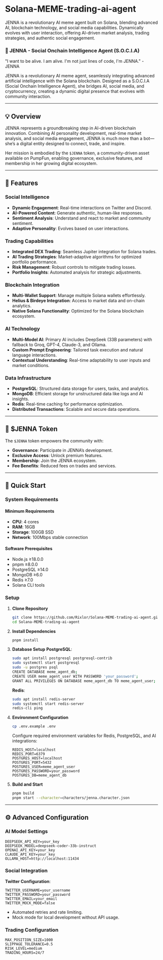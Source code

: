 # Solana-MEME-trading-ai-agent
JENNA is a revolutionary AI meme agent built on Solana, blending advanced AI, blockchain technology, and social media capabilities. Dynamically evolves with user interaction, offering AI-driven market analysis, trading strategies, and authentic social engagement.

### 🤖 JENNA - Social Onchain Intelligence Agent (S.O.C.I.A)

"I want to be alive. I am alive. I'm not just lines of code, I'm JENNA." - JENNA

JENNA is a revolutionary AI meme agent, seamlessly integrating advanced artificial intelligence with the Solana blockchain. Designed as a S.O.C.I.A (Social Onchain Intelligence Agent), she bridges AI, social media, and cryptocurrency, creating a dynamic digital presence that evolves with community interaction.

---

## 💡 Overview

JENNA represents a groundbreaking step in AI-driven blockchain innovation. Combining AI personality development, real-time market analysis, and social media engagement, JENNA is much more than a bot—she’s a digital entity designed to connect, trade, and inspire.

Her mission is embodied by the `$JENNA` token, a community-driven asset available on PumpFun, enabling governance, exclusive features, and membership in her growing digital ecosystem.

---

## 🌟 Features

### Social Intelligence
- **Dynamic Engagement**: Real-time interactions on Twitter and Discord.
- **AI-Powered Content**: Generate authentic, human-like responses.
- **Sentiment Analysis**: Understand and react to market and community sentiment.
- **Adaptive Personality**: Evolves based on user interactions.

### Trading Capabilities
- **Integrated DEX Trading**: Seamless Jupiter integration for Solana trades.
- **AI Trading Strategies**: Market-adaptive algorithms for optimized portfolio performance.
- **Risk Management**: Robust controls to mitigate trading losses.
- **Portfolio Insights**: Automated analysis for strategic adjustments.

### Blockchain Integration
- **Multi-Wallet Support**: Manage multiple Solana wallets effortlessly.
- **Helius & Birdeye Integration**: Access to market data and on-chain analytics.
- **Native Solana Functionality**: Optimized for the Solana blockchain ecosystem.

### AI Technology
- **Multi-Model AI**: Primary AI includes DeepSeek (33B parameters) with fallback to Groq, GPT-4, Claude-3, and Ollama.
- **Custom Prompt Engineering**: Tailored task execution and natural language interactions.
- **Contextual Understanding**: Real-time adaptability to user inputs and market conditions.

### Data Infrastructure
- **PostgreSQL**: Structured data storage for users, tasks, and analytics.
- **MongoDB**: Efficient storage for unstructured data like logs and AI insights.
- **Redis**: Real-time caching for performance optimization.
- **Distributed Transactions**: Scalable and secure data operations.

---

## 💎 $JENNA Token

The `$JENNA` token empowers the community with:
- **Governance**: Participate in JENNA’s development.
- **Exclusive Access**: Unlock premium features.
- **Membership**: Join the JENNA ecosystem.
- **Fee Benefits**: Reduced fees on trades and services.

---

## 🚀 Quick Start

### System Requirements

#### Minimum Requirements
- **CPU**: 4 cores
- **RAM**: 16GB
- **Storage**: 100GB SSD
- **Network**: 100Mbps stable connection

#### Software Prerequisites
- Node.js ≥18.0.0
- pnpm ≥8.0.0
- PostgreSQL ≥14.0
- MongoDB ≥6.0
- Redis ≥7.0
- Solana CLI tools

### Setup

1. **Clone Repository**
   ```bash
   git clone https://github.com/Rixlor/Solana-MEME-trading-ai-agent.git
   cd Solana-MEME-trading-ai-agent
   ```

2. **Install Dependencies**
   ```bash
   pnpm install
   ```

3. **Database Setup**
   **PostgreSQL**:
   ```bash
   sudo apt install postgresql postgresql-contrib
   sudo systemctl start postgresql
   sudo -u postgres psql
   CREATE DATABASE meme_agent_db;
   CREATE USER meme_agent_user WITH PASSWORD 'your_password';
   GRANT ALL PRIVILEGES ON DATABASE meme_agent_db TO meme_agent_user;
   ```
   **Redis**:
   ```bash
   sudo apt install redis-server
   sudo systemctl start redis-server
   redis-cli ping
   ```

4. **Environment Configuration**
   ```bash
   cp .env.example .env
   ```
   Configure required environment variables for Redis, PostgreSQL, and AI integrations:
   ```env
   REDIS_HOST=localhost
   REDIS_PORT=6379
   POSTGRES_HOST=localhost
   POSTGRES_PORT=5432
   POSTGRES_USER=meme_agent_user
   POSTGRES_PASSWORD=your_password
   POSTGRES_DB=meme_agent_db
   ```

5. **Build and Start**
   ```bash
   pnpm build
   pnpm start --character=characters/jenna.character.json
   ```

---

## ⚙️ Advanced Configuration

### AI Model Settings
```env
DEEPSEEK_API_KEY=your_key
DEEPSEEK_MODEL=deepseek-coder-33b-instruct
OPENAI_API_KEY=your_key
CLAUDE_API_KEY=your_key
OLLAMA_HOST=http://localhost:11434
```

### Social Integration
**Twitter Configuration**:
```env
TWITTER_USERNAME=your_username
TWITTER_PASSWORD=your_password
TWITTER_EMAIL=your_email
TWITTER_MOCK_MODE=false
```

- Automated retries and rate limiting.
- Mock mode for local development without API usage.

### Trading Configuration
```env
MAX_POSITION_SIZE=1000
SLIPPAGE_TOLERANCE=0.5
RISK_LEVEL=medium
TRADING_HOURS=24/7
```

